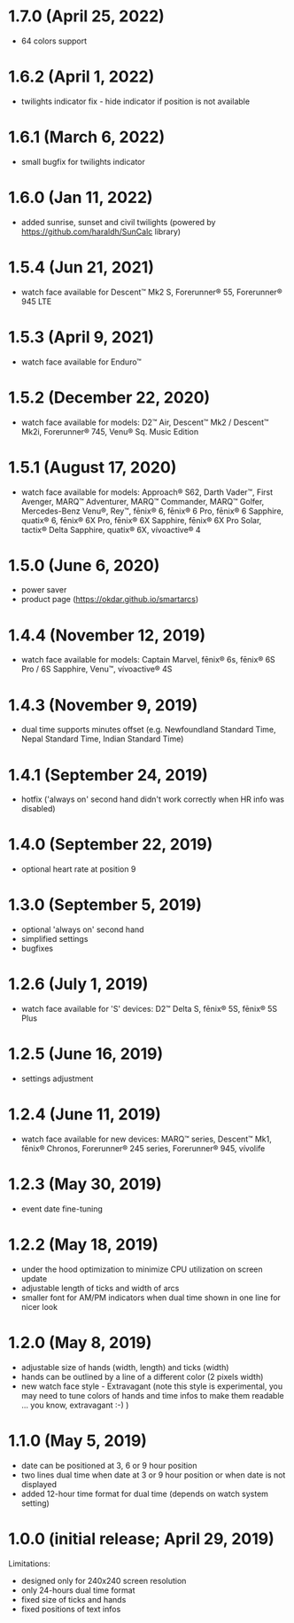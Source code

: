 # 1.7.0 (April 25, 2022)
* 64 colors support

# 1.6.2 (April 1, 2022)
* twilights indicator fix - hide indicator if position is not available

# 1.6.1 (March 6, 2022)
* small bugfix for twilights indicator

# 1.6.0 (Jan 11, 2022)
* added sunrise, sunset and civil twilights (powered by https://github.com/haraldh/SunCalc library)

# 1.5.4 (Jun 21, 2021)
* watch face available for Descent™ Mk2 S, Forerunner® 55, Forerunner® 945 LTE

# 1.5.3 (April 9, 2021)
* watch face available for Enduro™

# 1.5.2 (December 22, 2020)
* watch face available for models: D2™ Air, Descent™ Mk2 / Descent™ Mk2i, Forerunner® 745, Venu® Sq. Music Edition

# 1.5.1 (August 17, 2020)
* watch face available for models: Approach® S62, Darth Vader™, First Avenger, MARQ™ Adventurer, MARQ™ Commander, MARQ™ Golfer, Mercedes-Benz Venu®, Rey™, fēnix® 6, fēnix® 6 Pro, fēnix® 6 Sapphire, quatix® 6, fēnix® 6X Pro, fēnix® 6X Sapphire, fēnix® 6X Pro Solar, tactix® Delta Sapphire, quatix® 6X, vívoactive® 4

# 1.5.0 (June 6, 2020)
* power saver
* product page (https://okdar.github.io/smartarcs)

# 1.4.4 (November 12, 2019)
* watch face available for models: Captain Marvel, fēnix® 6s, fēnix® 6S Pro / 
6S Sapphire, Venu™, vívoactive® 4S

# 1.4.3 (November 9, 2019)
* dual time supports minutes offset (e.g. Newfoundland Standard Time, Nepal Standard Time, Indian Standard Time)

# 1.4.1 (September 24, 2019)
* hotfix ('always on' second hand didn't work correctly when HR info was disabled)

# 1.4.0 (September 22, 2019)
* optional heart rate at position 9

# 1.3.0 (September 5, 2019)
* optional 'always on' second hand
* simplified settings
* bugfixes

# 1.2.6 (July 1, 2019)
* watch face available for 'S' devices: D2™ Delta S, fēnix® 5S, fēnix® 5S Plus

# 1.2.5 (June 16, 2019)
* settings adjustment

# 1.2.4 (June 11, 2019)
* watch face available for new devices: MARQ™ series, Descent™ Mk1, fēnix® Chronos, Forerunner® 245 series, Forerunner® 945, vívolife

# 1.2.3 (May 30, 2019)
* event date fine-tuning

# 1.2.2 (May 18, 2019)
* under the hood optimization to minimize CPU utilization on screen update
* adjustable length of ticks and width of arcs
* smaller font for AM/PM indicators when dual time shown in one line for nicer look

# 1.2.0 (May 8, 2019)
* adjustable size of hands (width, length) and ticks (width)
* hands can be outlined by a line of a different color (2 pixels width)
* new watch face style - Extravagant (note this style is experimental, you may need to tune colors of hands and time infos to make them readable ... you know, extravagant :-) )

# 1.1.0 (May 5, 2019)
* date can be positioned at 3, 6 or 9 hour position
* two lines dual time when date at 3 or 9 hour position or when date is not displayed
* added 12-hour time format for dual time (depends on watch system setting)

# 1.0.0 (initial release; April 29, 2019)
Limitations:
* designed only for 240x240 screen resolution
* only 24-hours dual time format
* fixed size of ticks and hands
* fixed positions of text infos
